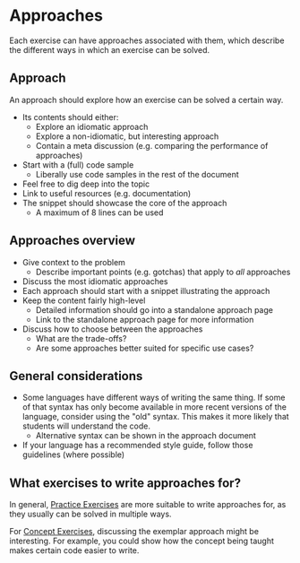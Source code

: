# Approaches

Each exercise can have approaches associated with them, which describe the different ways in which an exercise can be solved.

## Approach

An approach should explore how an exercise can be solved a certain way.

- Its contents should either:
  - Explore an idiomatic approach
  - Explore a non-idiomatic, but interesting approach
  - Contain a meta discussion (e.g. comparing the performance of approaches)
- Start with a (full) code sample
  - Liberally use code samples in the rest of the document
- Feel free to dig deep into the topic
- Link to useful resources (e.g. documentation)
- The snippet should showcase the core of the approach
  - A maximum of 8 lines can be used

## Approaches overview

- Give context to the problem
  - Describe important points (e.g. gotchas) that apply to _all_ approaches
- Discuss the most idiomatic approaches
- Each approach should start with a snippet illustrating the approach
- Keep the content fairly high-level
  - Detailed information should go into a standalone approach page
  - Link to the standalone approach page for more information
- Discuss how to choose between the approaches
  - What are the trade-offs?
  - Are some approaches better suited for specific use cases?

## General considerations

- Some languages have different ways of writing the same thing. If some of that syntax has only become available in more recent versions of the language, consider using the "old" syntax. This makes it more likely that students will understand the code.
  - Alternative syntax can be shown in the approach document
- If your language has a recommended style guide, follow those guidelines (where possible)

## What exercises to write approaches for?

In general, [Practice Exercises](/docs/building/tracks/practice-exercises) are more suitable to write approaches for, as they usually can be solved in multiple ways.

For [Concept Exercises](/docs/building/tracks/concept-exercises), discussing the exemplar approach might be interesting. For example, you could show how the concept being taught makes certain code easier to write.
